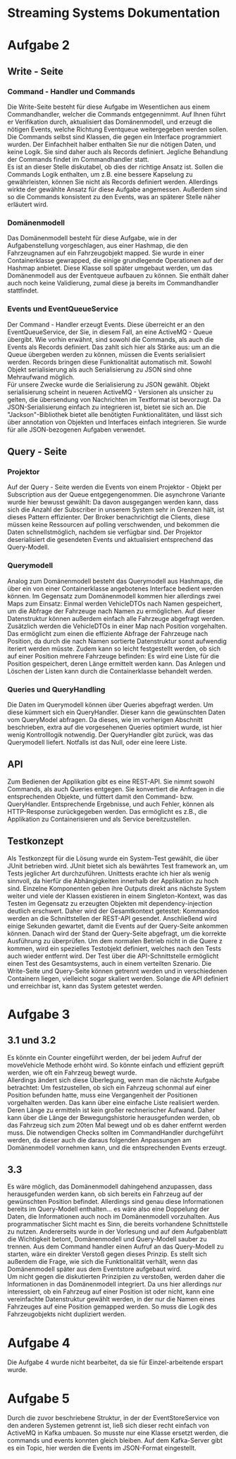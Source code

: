 # Streaming Systems Dokumentation

# Aufgabe 2

## Write - Seite

### Command - Handler und Commands
Die Write-Seite besteht für diese Aufgabe im Wesentlichen aus einem Commandhandler, welcher die Commands entgegennimmt. 
Auf Ihnen führt er Verifikation durch, aktualisiert das Domänenmodell, und erzeugt die 
nötigen Events, welche Richtung Eventqueue weitergegeben werden sollen. <br/>
Die Commands selbst sind Klassen, die gegen ein Interface programmiert wurden. Der Einfachheit halber enthalten 
Sie nur die nötigen Daten, und keine Logik. Sie sind daher auch als Records definiert. Jegliche Behandlung der 
Commands findet im Commandhandler statt. <br/>
Es ist an dieser Stelle diskutabel, ob dies der richtige Ansatz ist. Sollen die Commands Logik enthalten, um z.B. 
eine bessere Kapselung zu gewährleisten, können Sie nicht als Records definiert werden. Allerdings wirkte der 
gewählte Ansatz für diese Aufgabe angemessen. Außerdem sind so die Commands konsistent zu den Events, was an späterer 
Stelle näher erläutert wird.

### Domänenmodell
Das Domänenmodell besteht für diese Aufgabe, wie in der Aufgabenstellung vorgeschlagen, aus einer Hashmap, die den 
Fahrzeugnamen auf ein Fahrzeugobjekt mapped. Sie wurde in einer Containerklasse gewrapped, die einige grundlegende 
Operationen auf der Hashmap anbietet. Diese Klasse soll später umgebaut werden, um das Domänenmodell aus der Eventqueue 
aufbauen zu können. Sie enthält daher auch noch keine Validierung, zumal diese ja bereits im Commandhandler stattfindet.

### Events und EventQueueService
Der Command - Handler erzeugt Events. Diese überreicht er an den EventQueueService, der Sie, in diesem Fall, an eine 
ActiveMQ - Queue übergibt. Wie vorhin erwähnt, sind sowohl die Commands, als auch die Events als Records definiert. 
Das zahlt sich hier als Stärke aus: um an die Queue übergeben werden zu können, müssen die Events serialisiert werden. 
Records bringen diese Funktionalität automatisch mit. Sowohl Objekt serialisierung als auch Serialisierung zu JSON sind 
ohne Mehraufwand möglich. <br/>
Für unsere Zwecke wurde die Serialisierung zu JSON gewählt. Objekt serialisierung scheint in neueren ActiveMQ - Versionen 
als unsicher zu gelten, die übersendung von Nachrichten im Textformat ist bevorzugt. Da JSON-Serialisierung einfach zu 
integrieren ist, bietet sie sich an. Die "Jackson"-Bibliothek bietet alle benötigten Funktionalitäten, und lässt sich 
über annotation von Objekten und Interfaces einfach integrieren. Sie wurde für alle JSON-bezogenen Aufgaben verwendet.

## Query - Seite

### Projektor
Auf der Query - Seite werden die Events von einem Projektor - Objekt per Subscription aus der Queue entgegengenommen. 
Die asynchrone Variante wurde hier bewusst gewählt: Da davon ausgegangen werden kann, dass sich die Anzahl der Subscriber 
in unserem System sehr in Grenzen hält, ist dieses Pattern effizienter. Der Broker benachrichtigt die Clients, diese 
müssen keine Ressourcen auf polling verschwenden, und bekommen die Daten schnellstmöglich, nachdem sie verfügbar sind. 
Der Projektor deserialisiert die gesendeten Events und aktualisiert entsprechend das Query-Modell.

### Querymodell
Analog zum Domänenmodell besteht das Querymodell aus Hashmaps, die über ein von einer Containerklasse angebotenes 
Interface bedient werden können. Im Gegensatz zum Domänenmodell kommen hier allerdings zwei Maps zum Einsatz: 
Einmal werden VehicleDTOs nach Namen gespeichert, um die Abfrage der Fahrzeuge nach Namen zu ermöglichen. Auf dieser 
Datenstruktur können außerdem einfach alle Fahrzeuge abgefragt werden. Zusätzlich werden die VehicleDTOs in einer Map 
nach Position vorgehalten. Das ermöglicht zum einen die effiziente Abfrage der Fahrzeuge nach Position, da durch die 
nach Namen sortierte Datenstruktur sonst aufwendig iteriert werden müsste. Zudem kann so leicht festgestellt werden, 
ob sich auf einer Position mehrere Fahrzeuge befinden: Es wird eine Liste für die Position gespeichert, deren Länge 
ermittelt werden kann. Das Anlegen und Löschen der Listen kann durch die Containerklasse behandelt werden.

### Queries und QueryHandling
Die Daten im Querymodell können über Queries abgefragt werden. Um diese kümmert sich ein QueryHandler. Dieser kann 
die gewünschten Daten vom QueryModel abfragen. Da dieses, wie im vorherigen Abschnitt beschrieben, extra auf die 
vorgesehenen Queries optimiert wurde, ist hier wenig Kontrolllogik notwendig. Der QueryHandler gibt zurück, was das 
Querymodell liefert. Notfalls ist das Null, oder eine leere Liste.

## API
Zum Bedienen der Applikation gibt es eine REST-API. Sie nimmt sowohl Commands, als auch Queries entgegen. Sie 
konvertiert die Anfragen in die entsprechenden Objekte, und füttert damit den Command- bzw. QueryHandler. Entsprechende 
Ergebnisse, und auch Fehler, können als HTTP-Response zurückgegeben werden. Das ermöglicht es z.B., die Applikation 
zu Containerisieren und als Service bereitzustellen. 

## Testkonzept
Als Testkonzept für die Lösung wurde ein System-Test gewählt, die über JUnit betrieben wird. JUnit bietet sich als 
bewährtes Test framework an, um Tests jeglicher Art durchzuführen. Unittests erachte ich hier als wenig sinnvoll, da 
hierfür die Abhängigkeiten innerhalb der Applikation zu hoch sind. Einzelne Komponenten geben ihre Outputs direkt ans 
nächste System weiter und viele der Klassen existieren in einem Singleton-Kontext, was das Testen im Gegensatz 
zu erzeugten Objekten mit dependency-injection deutlich erschwert. Daher wird der Gesamtkontext getestet: Kommandos 
werden an die Schnittstellen der REST-API gesendet. Anschließend wird einige Sekunden gewartet, damit die Events 
auf der Query-Seite ankommen können. Danach wird der Stand der Query-Seite abgefragt, um die korrekte Ausführung zu 
überprüfen. Um dem normalen Betrieb nicht in die Quere z kommen, wird ein spezielles Testobjekt definiert, welches 
nach den Tests auch wieder entfernt wird.
Der Test über die API-Schnittstelle ermöglicht einen Test des Gesamtsystems, auch in einem verteilten Szenario. 
Die Write-Seite und Query-Seite können getrennt werden und in verschiedenen Containern liegen, vielleicht sogar skaliert 
werden. Solange die API definiert und erreichbar ist, kann das System getestet werden.

# Aufgabe 3

## 3.1 und 3.2
Es könnte ein Counter eingeführt werden, der bei jedem Aufruf der moveVehicle Methode erhöht wird. So könnte einfach 
und effizient geprüft werden, wie oft ein Fahrzeug bewegt wurde. <br/>
Allerdings ändert sich diese Überlegung, wenn man die nächste Aufgabe betrachtet: Um festzustellen, ob sich ein 
Fahrzeug schonmal auf einer Position befunden hatte, muss eine Vergangenheit der Positionen vorgehalten werden. 
Das kann über eine einfache Liste realisiert werden. Deren Länge zu ermitteln ist kein großer rechnerischer Aufwand. 
Daher kann über die Länge der Bewegungshistorie herausgefunden werden, ob das Fahrzeug sich zum 20ten Mal bewegt und 
ob es daher entfernt werden muss. Die notwendigen Checks sollten im CommandHandler durchgeführt werden, da dieser auch 
die daraus folgenden Anpassungen am Domänenmodell vornehmen kann, und die entsprechenden Events erzeugt.

## 3.3
Es wäre möglich, das Domänenmodell dahingehend anzupassen, dass herausgefunden werden kann, ob sich bereits 
ein Fahrzeug auf der gewünschten Position befindet. Allerdings sind genau diese Informationen bereits im Query-Modell 
enthalten... es wäre also eine Doppelung der Daten, die Informationen auch noch im Domänenmodell vorzuhalten. 
Aus programmatischer Sicht macht es Sinn, die bereits vorhandene Schnittstelle zu nutzen.
Andererseits wurde in der Vorlesung und auf dem Aufgabenblatt die Wichtigkeit betont, Domänenmodell und Query-Modell 
sauber zu trennen. Aus dem Command handler einen Aufruf an das Query-Modell zu starten, wäre ein direkter Verstoß 
gegen dieses Prinzip. Es stellt sich außerdem die Frage, wie sich die Funktionalität verhält, wenn das Domänenmodell 
später aus dem Eventstore aufgebaut wird. <br/>
Um nicht gegen die diskutierten Prinzipien zu verstoßen, werden daher die Informationen in das Domänenmodell integriert. 
Da uns hier allerdings nur interessiert, ob ein Fahrzeug auf einer Position ist oder nicht, kann eine vereinfachte 
Datenstruktur gewählt werden, in der nur die Namen eines Fahrzeuges auf eine Position gemapped werden. So muss die 
Logik des Fahrzeugobjekts nicht dupliziert werden.

# Aufgabe 4

Die Aufgabe 4 wurde nicht bearbeitet, da sie für Einzel-arbeitende erspart wurde.

# Aufgabe 5

Durch die zuvor beschriebene Struktur, in der der EventStoreService von den anderen Systemen getrennt ist, ließ sich 
dieser recht einfach von ActiveMQ in Kafka umbauen. So musste nur eine Klasse ersetzt werden, die commands und events 
konnten gleich bleiben. Auf dem Kafka-Server gibt es ein Topic, hier werden die Events im JSON-Format eingestellt. 

